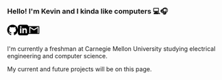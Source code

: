 ### Hello! I'm Kevin and I kinda like computers 💻🎧
[<img align="left" alt="GitHub" width="25px" src="github.svg" />][github]
[<img align="left" alt="LinkedIn" width="25px" src="linkedin.svg" />][linkedin]
[<img align="left" alt="Email" width="25px" src="gmail.svg" />][email]

<br>
<br>

I'm currently a freshman at Carnegie Mellon University studying electrical engineering and computer science.

My current and future projects will be on this page.

[github]: https://github.com/RockinBananas
[linkedin]: https://www.linkedin.com/in/yuchan-huang-719391218/
[email]: mailto:klightningspare@gmail.com
